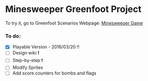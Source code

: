 # Minesweeper Greenfoot Project

To try it, go to Greenfoot Scenarios Webpage:
<a href="http://www.greenfoot.org/scenarios/16247">Minesweeper Game</a>

### To do:
- [X] Playable Version - 2016/03/20 :bangbang:
- [ ] Design wiki :heavy_exclamation_mark:
- [ ] Step-by-step :heavy_exclamation_mark:
- [ ] Modify Sprites
- [ ] Add score counters for bombs and flags
